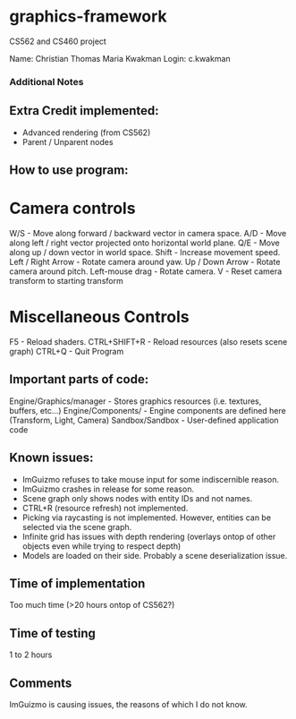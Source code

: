 # graphics-framework
 CS562 and CS460 project

Name: Christian Thomas Maria Kwakman
Login: c.kwakman

### Additional Notes

## Extra Credit implemented:
- Advanced rendering (from CS562)
- Parent / Unparent nodes

## How to use program:

# Camera controls

W/S - Move along forward / backward vector in camera space.
A/D - Move along left / right vector projected onto horizontal world plane.
Q/E - Move along up / down vector in world space.
Shift - Increase movement speed.
Left / Right Arrow  - Rotate camera around yaw.
Up / Down Arrow - Rotate camera around pitch.
Left-mouse drag - Rotate camera.
V - Reset camera transform to starting transform

# Miscellaneous Controls

F5 - Reload shaders.
CTRL+SHIFT+R - Reload resources (also resets scene graph)
CTRL+Q - Quit Program

## Important parts of code:

Engine/Graphics/manager - Stores graphics resources (i.e. textures, buffers, etc...)
Engine/Components/		- Engine components are defined here (Transform, Light, Camera)
Sandbox/Sandbox			- User-defined application code

## Known issues:

- ImGuizmo refuses to take mouse input for some indiscernible reason.
- ImGuizmo crashes in release for some reason.
- Scene graph only shows nodes with entity IDs and not names.
- CTRL+R (resource refresh) not implemented.
- Picking via raycasting is not implemented. However, entities can be selected via the scene graph.
- Infinite grid has issues with depth rendering (overlays ontop of other objects even while trying to respect depth)
- Models are loaded on their side. Probably a scene deserialization issue.

## Time of implementation
Too much time (>20 hours ontop of CS562?)

## Time of testing
1 to 2 hours

## Comments
ImGuizmo is causing issues, the reasons of which I do not know.